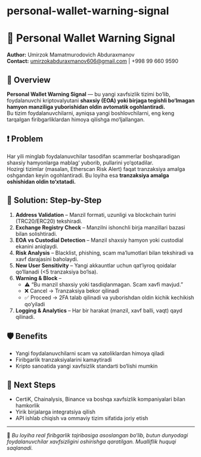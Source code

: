 # personal-wallet-warning-signal
# 🚨 Personal Wallet Warning Signal

**Author:** Umirzok Mamatmurodovich Abduraxmanov  
**Contact:** umirzokabduraxmanov606@gmail.com | +998 99 660 9590

## 📌 Overview

**Personal Wallet Warning Signal** — bu yangi xavfsizlik tizimi bo‘lib, foydalanuvchi kriptovalyutani **shaxsiy (EOA) yoki birjaga tegishli bo‘lmagan hamyon manziliga yuborishidan oldin avtomatik ogohlantiradi.**  
Bu tizim foydalanuvchilarni, ayniqsa yangi boshlovchilarni, eng keng tarqalgan firibgarliklardan himoya qilishga mo‘ljallangan.

## ❗ Problem

Har yili minglab foydalanuvchilar tasodifan scammerlar boshqaradigan shaxsiy hamyonlarga mablag‘ yuborib, pullarini yo‘qotadilar.  
Hozirgi tizimlar (masalan, Etherscan Risk Alert) faqat tranzaksiya amalga oshgandan keyin ogohlantiradi. Bu loyiha esa **tranzaksiya amalga oshishidan oldin to‘xtatadi.**

## 🧠 Solution: Step-by-Step

1. **Address Validation** – Manzil formati, uzunligi va blockchain turini (TRC20/ERC20) tekshiradi.  
2. **Exchange Registry Check** – Manzilni ishonchli birja manzillari bazasi bilan solishtiradi.  
3. **EOA vs Custodial Detection** – Manzil shaxsiy hamyon yoki custodial ekanini aniqlaydi.  
4. **Risk Analysis** – Blacklist, phishing, scam ma’lumotlari bilan tekshiradi va xavf darajasini baholaydi.  
5. **New User Sensitivity** – Yangi akkauntlar uchun qat’iyroq qoidalar qo‘llanadi (<5 tranzaksiya bo‘lsa).  
6. **Warning & Block** –  
   - ⚠️ “Bu manzil shaxsiy yoki tasdiqlanmagan. Scam xavfi mavjud.”  
   - ❌ Cancel → Tranzaksiya bekor qilinadi  
   - ✅ Proceed → 2FA talab qilinadi va yuborishdan oldin kichik kechikish qo‘yiladi  
7. **Logging & Analytics** – Har bir harakat (manzil, xavf balli, vaqt) qayd qilinadi.

## 🛡️ Benefits

- Yangi foydalanuvchilarni scam va xatoliklardan himoya qiladi  
- Firibgarlik tranzaksiyalarini kamaytiradi  
- Kripto sanoatida yangi xavfsizlik standarti bo‘lishi mumkin

## 🔄 Next Steps

- CertiK, Chainalysis, Binance va boshqa xavfsizlik kompaniyalari bilan hamkorlik  
- Yirik birjalarga integratsiya qilish  
- API ishlab chiqish va ommaviy tizim sifatida joriy etish

---

📌 *Bu loyiha real firibgarlik tajribasiga asoslangan bo‘lib, butun dunyodagi foydalanuvchilar xavfsizligini oshirishga qaratilgan. Mualliflik huquqi saqlanadi.*
